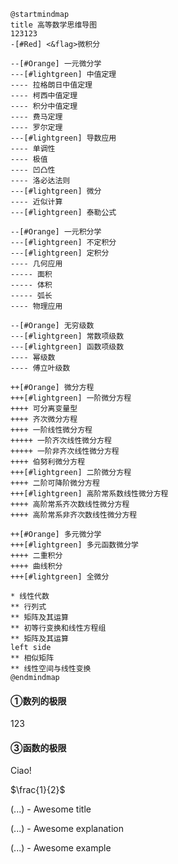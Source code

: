 
```plantuml
@startmindmap
title 高等数学思维导图
123123
-[#Red] <&flag>微积分

--[#Orange] 一元微分学
---[#lightgreen] 中值定理
---- 拉格朗日中值定理
---- 柯西中值定理
---- 积分中值定理
---- 费马定理
---- 罗尔定理
---[#lightgreen] 导数应用
---- 单调性
---- 极值
---- 凹凸性
---- 洛必达法则
---[#lightgreen] 微分
---- 近似计算
---[#lightgreen] 泰勒公式

--[#Orange] 一元积分学
---[#lightgreen] 不定积分
---[#lightgreen] 定积分
---- 几何应用
----- 面积
----- 体积
----- 弧长
---- 物理应用

--[#Orange] 无穷级数
---[#lightgreen] 常数项级数
---[#lightgreen] 函数项级数
---- 幂级数
---- 傅立叶级数

++[#Orange] 微分方程
+++[#lightgreen] 一阶微分方程
++++ 可分离变量型
++++ 齐次微分方程
++++ 一阶线性微分方程
+++++ 一阶齐次线性微分方程
+++++ 一阶非齐次线性微分方程
++++ 伯努利微分方程
+++[#lightgreen] 二阶微分方程
++++ 二阶可降阶微分方程
+++[#lightgreen] 高阶常系数线性微分方程
++++ 高阶常系齐次数线性微分方程
++++ 高阶常系非齐次数线性微分方程

++[#Orange] 多元微分学
+++[#lightgreen] 多元函数微分学
++++ 二重积分
++++ 曲线积分
+++[#lightgreen] 全微分

* 线性代数
** 行列式
** 矩阵及其运算
** 初等行变换和线性方程组
** 矩阵及其运算
left side
** 相似矩阵
** 线性空间与线性变换
@endmindmap
```





<!-- tabs:start -->
#### **①数列的极限**

<!-- panels:start -->
123
<!-- panels:end -->

#### ③函数的极限

Ciao!

<!-- tabs:end -->

$\frac{1}{2}$


<!-- panels:start -->
<!-- div:title-panel -->

  (...) - Awesome title

<!-- div:left-panel -->

  (...) - Awesome explanation

<!-- div:right-panel -->


  (...) - Awesome example

<!-- panels:end -->

